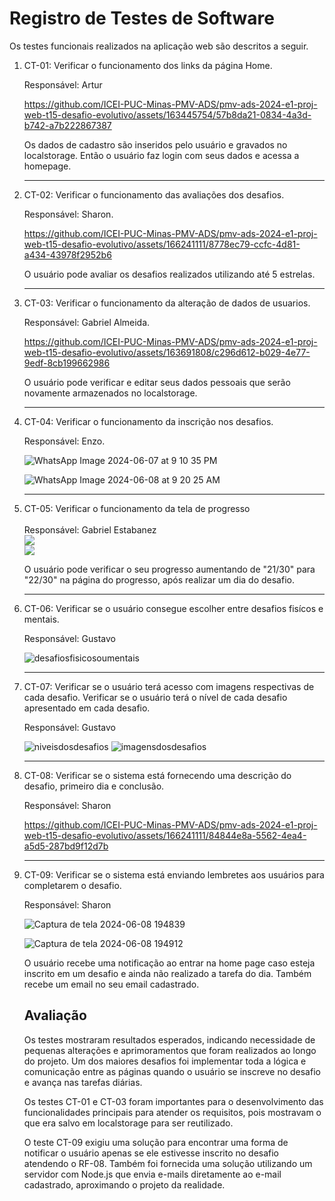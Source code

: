 # Registro de Testes de Software

Os testes funcionais realizados na aplicação web são descritos a seguir.

<ol>
  <li> CT-01: Verificar o funcionamento dos links da página Home.

  Responsável: Artur
  

https://github.com/ICEI-PUC-Minas-PMV-ADS/pmv-ads-2024-e1-proj-web-t15-desafio-evolutivo/assets/163445754/57b8da21-0834-4a3d-b742-a7b222867387

Os dados de cadastro são inseridos pelo usuário e gravados no localstorage. Então o usuário faz login com seus dados e acessa a homepage.
  </li>

<hr>


  <li> CT-02: Verificar o funcionamento das avaliações dos desafios.

  Responsável: Sharon.


https://github.com/ICEI-PUC-Minas-PMV-ADS/pmv-ads-2024-e1-proj-web-t15-desafio-evolutivo/assets/166241111/8778ec79-ccfc-4d81-a434-43978f2952b6

O usuário pode avaliar os desafios realizados utilizando até 5 estrelas.

  </li>
  <hr>

  <li> CT-03: Verificar o funcionamento da alteração de dados de usuarios.

  Responsável: Gabriel Almeida.


https://github.com/ICEI-PUC-Minas-PMV-ADS/pmv-ads-2024-e1-proj-web-t15-desafio-evolutivo/assets/163691808/c296d612-b029-4e77-9edf-8cb199662986

O usuário pode verificar e editar seus dados pessoais que serão novamente armazenados no localstorage.

  </li>
   <hr>

  <li> CT-04: Verificar o funcionamento da inscrição nos desafios.

  Responsável: Enzo.

![WhatsApp Image 2024-06-07 at 9 10 35 PM](https://github.com/ICEI-PUC-Minas-PMV-ADS/pmv-ads-2024-e1-proj-web-t15-desafio-evolutivo/assets/166241111/eff1fe4b-3547-4b1f-b826-f177f91a7151)


![WhatsApp Image 2024-06-08 at 9 20 25 AM](https://github.com/ICEI-PUC-Minas-PMV-ADS/pmv-ads-2024-e1-proj-web-t15-desafio-evolutivo/assets/166241111/7bdf88b3-1fb5-4cf9-aed1-60858aa94adb)


  </li>
  <hr>
  
<li> CT-05: Verificar o funcionamento da tela de progresso
<br>
<br>Responsável: Gabriel Estabanez
<br>
<img src='img/Captura%20de%20tela%202024-06-06%20200041.png'  >
<br>
<img src='img/Captura%20de%20tela%202024-06-06%20200108.png'  ><br>

O usuário pode verificar o seu progresso aumentando de "21/30" para "22/30" na página do progresso, após realizar um dia do desafio.

</li>
<hr>


  
  <li> CT-06: Verificar se o usuário consegue escolher entre desafios fisícos e mentais.

  Responsável: Gustavo
  
![desafiosfisicosoumentais](https://github.com/ICEI-PUC-Minas-PMV-ADS/pmv-ads-2024-e1-proj-web-t15-desafio-evolutivo/assets/166300104/40ec67f9-66ce-44a0-a2a5-3038fdd3309c)

  </li>

<hr>


  <li> CT-07: Verificar se o usuário terá acesso com imagens respectivas de cada desafio. Verificar se o usuário terá o nível de cada desafio apresentado em cada desafio.

  Responsável: Gustavo
  
![niveisdosdesafios](https://github.com/ICEI-PUC-Minas-PMV-ADS/pmv-ads-2024-e1-proj-web-t15-desafio-evolutivo/assets/166300104/f3a7122f-41f8-4048-a7af-b39b8a580924)
![imagensdosdesafios](https://github.com/ICEI-PUC-Minas-PMV-ADS/pmv-ads-2024-e1-proj-web-t15-desafio-evolutivo/assets/166300104/9041e657-05d5-4147-86fe-bef82339cc46)

  </li>

<hr>
  <li> CT-08: Verificar se o sistema está fornecendo uma descrição do desafio, primeiro dia e conclusão.

  Responsável: Sharon
  


https://github.com/ICEI-PUC-Minas-PMV-ADS/pmv-ads-2024-e1-proj-web-t15-desafio-evolutivo/assets/166241111/84844e8a-5562-4ea4-a5d5-287bd9f12d7b



  </li>
<hr>
  <li> CT-09: Verificar se o sistema está enviando lembretes aos usuários para completarem o desafio.

  Responsável: Sharon
  

![Captura de tela 2024-06-08 194839](https://github.com/ICEI-PUC-Minas-PMV-ADS/pmv-ads-2024-e1-proj-web-t15-desafio-evolutivo/assets/166241111/8f13576f-dba9-4244-aee7-eb8a0dac0690)



![Captura de tela 2024-06-08 194912](https://github.com/ICEI-PUC-Minas-PMV-ADS/pmv-ads-2024-e1-proj-web-t15-desafio-evolutivo/assets/166241111/237ffea5-aeb7-4f3e-9fed-2a78bef703f7)

O usuário recebe uma notificação ao entrar na home page caso esteja inscrito em um desafio e ainda não realizado a tarefa do dia. Também recebe um email no seu email cadastrado.



  </li>
  
## Avaliação

Os testes mostraram resultados esperados, indicando necessidade de pequenas alterações e aprimoramentos que foram realizados ao longo do projeto. Um dos maiores desafios foi implementar toda a lógica e comunicação entre as páginas quando o usuário se inscreve no desafio e avança nas tarefas diárias. 

Os testes CT-01 e CT-03 foram importantes para o desenvolvimento das funcionalidades principais para atender os requisitos, pois mostravam o que era salvo em localstorage para ser reutilizado.

O teste CT-09 exigiu uma solução para encontrar uma forma de notificar o usuário apenas se ele estivesse inscrito no desafio atendendo o RF-08. Também foi fornecida uma solução utilizando um servidor com Node.js que envia e-mails diretamente ao e-mail cadastrado, aproximando o projeto da realidade.
